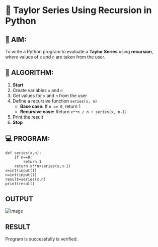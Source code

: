 # 📐 Taylor Series Using Recursion in Python

## 🎯 AIM:
To write a Python program to evaluate a **Taylor Series** using **recursion**, where values of `x` and `n` are taken from the user.

## 🧠 ALGORITHM:

1. **Start**
2. Create variables `x` and `n`
3. Get values for `x` and `n` from the user
4. Define a recursive function `series(x, n)`
   - **Base case:** If `n == 0`, return 1
   - **Recursive case:** Return `x**n / n + series(x, n-1)`
5. Print the result
6. **Stop**

## 💻 PROGRAM:

```
def series(x,n):
    if n==0:
        return 1
    return x**n+series(x,n-1)
x=int(input())
n=int(input())
result=series(x,n)
print(result)
```

## OUTPUT
![image](https://github.com/user-attachments/assets/ace5d972-8770-4f5e-8b8d-62149576aa56)


## RESULT
Program is successfully is verified.
